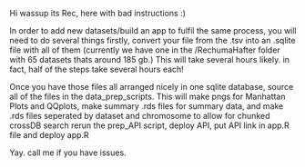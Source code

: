 Hi wassup its Rec, here with bad instructions :)

In order to add new datasets/build an app to fulfil the same process, you will need to do several things 
firstly, convert your file from the .tsv into an .sqlite file with all of them (currently we have one in the /RechumaHafter folder with 65 datasets thats around 185 gb.) 
This will take several hours likely. in fact, half of the steps take several hours each!

Once you have those files all arranged nicely in one sqlite database, source all of the files in the data_prep_scripts. 
This will make pngs for Manhattan Plots and QQplots, make summary .rds files for summary data, and make .rds files seperated by dataset and chromosome to allow for chunked crossDB search 
rerun the prep_API script, deploy API, put API link in app.R file and deploy app.R

Yay. call me if you have issues.
